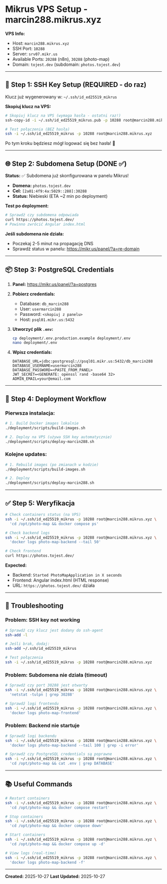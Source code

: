 # Mikrus VPS Setup - marcin288.mikrus.xyz

**VPS Info:**
- Host: `marcin288.mikrus.xyz`
- SSH Port: `10288`
- Server: `srv07.mikr.us`
- Available Ports: `20288` (n8n), `30288` (photo-map)
- Domain: `tojest.dev` (subdomain: `photos.tojest.dev`)

---

## 🔑 Step 1: SSH Key Setup (REQUIRED - do raz)

Klucz już wygenerowany w: `~/.ssh/id_ed25519_mikrus`

**Skopiuj klucz na VPS:**

```bash
# Skopiuj klucz na VPS (wymaga hasła - ostatni raz!)
ssh-copy-id -i ~/.ssh/id_ed25519_mikrus.pub -p 10288 root@marcin288.mikrus.xyz

# Test połączenia (BEZ hasła)
ssh -i ~/.ssh/id_ed25519_mikrus -p 10288 root@marcin288.mikrus.xyz
```

Po tym kroku będziesz mógł logować się bez hasła! 🎉

---

## 🌐 Step 2: Subdomena Setup (DONE ✅)

**Status:** ✅ Subdomena już skonfigurowana w panelu Mikrus!

- **Domena:** `photos.tojest.dev`
- **Cel:** `[2a01:4f9:4a:5029::288]:30288`
- **Status:** Niebieski (ETA ~2 min po deployment)

**Test po deployment:**
```bash
# Sprawdź czy subdomena odpowiada
curl https://photos.tojest.dev/
# Powinno zwrócić Angular index.html
```

**Jeśli subdomena nie działa:**
- Poczekaj 2-5 minut na propagację DNS
- Sprawdź status w panelu: https://mikr.us/panel/?a=re-domain

---

## 📦 Step 3: PostgreSQL Credentials

1. **Panel:** https://mikr.us/panel/?a=postgres
2. **Pobierz credentials:**
   - Database: `db_marcin288`
   - User: `usermarcin288`
   - Password: `<skopiuj z panelu>`
   - Host: `psql01.mikr.us:5432`

3. **Utworzyć plik `.env`:**
   ```bash
   cp deployment/.env.production.example deployment/.env
   nano deployment/.env
   ```

4. **Wpisz credentials:**
   ```env
   DATABASE_URL=jdbc:postgresql://psql01.mikr.us:5432/db_marcin288
   DATABASE_USERNAME=usermarcin288
   DATABASE_PASSWORD=<PASTE_FROM_PANEL>
   JWT_SECRET=<GENERATE: openssl rand -base64 32>
   ADMIN_EMAIL=your@email.com
   ```

---

## 🚀 Step 4: Deployment Workflow

### Pierwsza instalacja:

```bash
# 1. Build Docker images lokalnie
./deployment/scripts/build-images.sh

# 2. Deploy na VPS (używa SSH key automatycznie)
./deployment/scripts/deploy-marcin288.sh
```

### Kolejne updates:

```bash
# 1. Rebuild images (po zmianach w kodzie)
./deployment/scripts/build-images.sh

# 2. Deploy
./deployment/scripts/deploy-marcin288.sh
```

---

## ✅ Step 5: Weryfikacja

```bash
# Check containers status (na VPS)
ssh -i ~/.ssh/id_ed25519_mikrus -p 10288 root@marcin288.mikrus.xyz \
  'cd /opt/photo-map && docker compose ps'

# Check backend logs
ssh -i ~/.ssh/id_ed25519_mikrus -p 10288 root@marcin288.mikrus.xyz \
  'docker logs photo-map-backend --tail 50'

# Check frontend
curl https://photos.tojest.dev/
```

**Expected:**
- Backend: `Started PhotoMapApplication in X seconds`
- Frontend: Angular index.html (HTML response)
- URL: `https://photos.tojest.dev/` działa

---

## 🔧 Troubleshooting

### Problem: SSH key not working

```bash
# Sprawdź czy klucz jest dodany do ssh-agent
ssh-add -l

# Jeśli brak, dodaj:
ssh-add ~/.ssh/id_ed25519_mikrus

# Test połączenia
ssh -i ~/.ssh/id_ed25519_mikrus -p 10288 root@marcin288.mikrus.xyz
```

### Problem: Subdomena nie działa (timeout)

```bash
# Sprawdź czy port 30288 jest otwarty
ssh -i ~/.ssh/id_ed25519_mikrus -p 10288 root@marcin288.mikrus.xyz \
  'netstat -tulpn | grep 30288'

# Sprawdź logi frontendu
ssh -i ~/.ssh/id_ed25519_mikrus -p 10288 root@marcin288.mikrus.xyz \
  'docker logs photo-map-frontend'
```

### Problem: Backend nie startuje

```bash
# Sprawdź logi backendu
ssh -i ~/.ssh/id_ed25519_mikrus -p 10288 root@marcin288.mikrus.xyz \
  'docker logs photo-map-backend --tail 100 | grep -i error'

# Sprawdź czy PostgreSQL credentials są poprawne
ssh -i ~/.ssh/id_ed25519_mikrus -p 10288 root@marcin288.mikrus.xyz \
  'cd /opt/photo-map && cat .env | grep DATABASE'
```

---

## 📚 Useful Commands

```bash
# Restart containers
ssh -i ~/.ssh/id_ed25519_mikrus -p 10288 root@marcin288.mikrus.xyz \
  'cd /opt/photo-map && docker compose restart'

# Stop containers
ssh -i ~/.ssh/id_ed25519_mikrus -p 10288 root@marcin288.mikrus.xyz \
  'cd /opt/photo-map && docker compose down'

# Start containers
ssh -i ~/.ssh/id_ed25519_mikrus -p 10288 root@marcin288.mikrus.xyz \
  'cd /opt/photo-map && docker compose up -d'

# View logs (real-time)
ssh -i ~/.ssh/id_ed25519_mikrus -p 10288 root@marcin288.mikrus.xyz \
  'docker logs photo-map-backend -f'
```

---

**Created:** 2025-10-27
**Last Updated:** 2025-10-27
